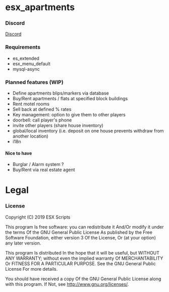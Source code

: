# esx_apartments

### Discord

[Discord](https://discord.gg/yHytSHx)

### Requirements

- es_extended
- esx_menu_default
- mysql-async

### Planned features (WIP)

- Define apartments blips/markers via database
- Buy/Rent apartments / flats at specified block buildings
- Rent motel rooms
- Sell back at defined % rates
- Key management: option to give them to other players
- doorbell: call player's phone
- invite other players (share house inventory)
- global/local inventory (i.e. deposit on one house prevents withdraw from another location)
- i18n

#### Nice to have

- Burglar / Alarm system ?
- Buy/Rent via real estate agent

# Legal

### License

Copyright (C) 2019 ESX Scripts

This program Is free software: you can redistribute it And/Or modify it under the terms Of the GNU General Public License As published by the Free Software Foundation, either version 3 Of the License, Or (at your option) any later version.

This program Is distributed In the hope that it will be useful, but WITHOUT ANY WARRANTY; without even the implied warranty Of MERCHANTABILITY Or FITNESS FOR A PARTICULAR PURPOSE. See the GNU General Public License For more details.

You should have received a copy Of the GNU General Public License along with this program. If Not, see http://www.gnu.org/licenses/.
